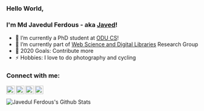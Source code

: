 ### Hello World, 
### I'm Md Javedul Ferdous - aka [Javed](https://www.cs.odu.edu/~mferdous/)!

- 🔭 I’m currently a PhD student at  [ODU CS](https://www.odu.edu/compsci)!
- 🌱 I’m currently part of [Web Science and Digital Libraries](https://ws-dl.cs.odu.edu/) Research Group
- 🥅 2020 Goals: Contribute more
- ⚡ Hobbies: I love to do photography and cycling

### Connect with me:

[<img align="left" alt="" width="22px" src="https://cdn.jsdelivr.net/npm/simple-icons@v3/icons/facebook.svg" />](https://www.facebook.com/javedul.ferdous)
[<img align="left" alt="" width="22px" src="https://cdn.jsdelivr.net/npm/simple-icons@v3/icons/twitter.svg" />](https://twitter.com/jaf_ferdous)
[<img align="left" alt="" width="22px" src="https://cdn.jsdelivr.net/npm/simple-icons@v3/icons/linkedin.svg" />](https://www.linkedin.com/in/javedulferdous/)
[<img align="left" alt=""  width="22px" src="https://cdn.jsdelivr.net/npm/simple-icons@v3/icons/instagram.svg" />](https://www.instagram.com/javedulferdous/)

<br />


<br />

<img align="left" alt="Javedul Ferdous's Github Stats" src="https://github-readme-stats.vercel.app/api?username=javedulferdous&show_icons=true&hide_border=true&theme=radical" />
